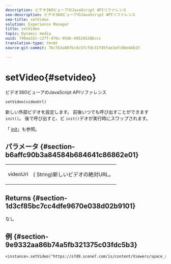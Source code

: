 ```yaml
---
description: ビデオ360ビューアのJavaScript APIリファレンス
seo-description: ビデオ360ビューアのJavaScript APIリファレンス
seo-title: setVideo
solution: Experience Manager
title: setVideo
topic: Dynamic media
uuid: 749aa32c-c27f-476c-954b-d4524528bccc
translation-type: tm+mt
source-git-commit: 7bc7b3a86fbcdc57cfdc31745fae3afc06e44b15

---
```



# setVideo{#setvideo}

ビデオ360ビューアのJavaScript APIリファレンス

`setVideo(videoUrl)`

新しい外部ビデオを設定します。 前後いつでも呼び出すことができます `init()`。 後で呼び出すと、ビ `init()`デオが実行時にスワップされます。

「 [init](../../../c-html5-s7-aem-asset-viewers/c-html5-video-reference/c-html5-video-viewer-20-javascriptapiref/r-html5-video-viewer-20-javascriptapiref-init.md#reference-3b570ba8b35045d6b30fb178c21a66c6)」も参照。

## パラメータ {#section-b6affc90b3a84584b684641c86862e01}

<table id="table_896DFF34A68A403DB93A6D597461A573"> 
 <tbody> 
  <tr> 
   <td colname="col1"> <p> <span class="codeph"> videoUrl </span> </p> </td> 
   <td colname="col2"> <p>{<span class="codeph"> String</span>}新しいビデオの絶対URL。 </p> </td> 
  </tr> 
 </tbody> 
</table>

## Returns {#section-1d3cf85bc7cc4dfe9670e038d02b9101}

なし

## 例 {#section-9e9332aa86b74a5fb321375c03fdc5b3}

```
<instance>.setVideo("https://s7d9.scene7.com/is/content/Viewers/space_station_360")
```

